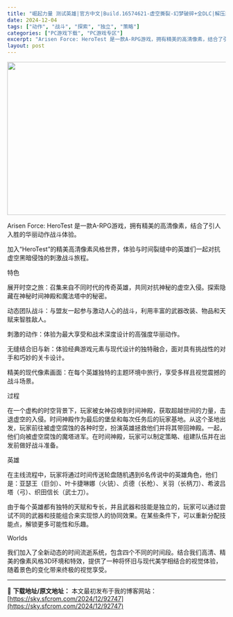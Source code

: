 ```yaml
---
title: "崛起力量 测试英雄|官方中文|Build.16574621-虚空撕裂-幻梦破碎+全DLC|解压即撸|"
date: 2024-12-04
tags: ["动作", "战斗", "探索", "独立", "策略"]
categories: ["PC游戏下载", "PC游戏专区"]
excerpt: "Arisen Force: HeroTest 是一款A-RPG游戏，拥有精美的高清像素，结合了引人入胜的华丽动作战斗体验。 加入“HeroTest”的精美高清像素风格世界，体验与时间裂缝中的英雄们一起对抗虚空黑暗侵蚀的刺激战斗旅程。 特色 展开时空之旅：召集来自不同时代的传奇英雄，共同对抗神秘的虚空&hellip;"
layout: post
---
```


<img class="aligncenter size-full wp-image-92732" src="https://sky.sfcrom.com/wp-content/uploads/2024/12/2024120408055793.webp" alt="" width="616" height="353" />

Arisen Force: HeroTest 是一款A-RPG游戏，拥有精美的高清像素，结合了引人入胜的华丽动作战斗体验。

加入“HeroTest”的精美高清像素风格世界，体验与时间裂缝中的英雄们一起对抗虚空黑暗侵蚀的刺激战斗旅程。

特色

展开时空之旅：召集来自不同时代的传奇英雄，共同对抗神秘的虚空入侵。探索隐藏在神秘时间神殿和魔法塔中的秘密。

动态团队战斗：与盟友一起参与激动人心的战斗，利用丰富的武器改装、物品和天赋来智胜敌人。

刺激的动作：体验为最大享受和战术深度设计的高强度华丽动作。

无缝结合旧与新：体验经典游戏元素与现代设计的独特融合，面对具有挑战性的对手和巧妙的关卡设计。

精美的现代像素画面：在每个英雄独特的主题环境中旅行，享受多样且视觉震撼的战斗场景。

过程

在一个虚构的时空背景下，玩家被女神召唤到时间神殿，获取超越世间的力量，击退虚空的入侵。时间神殿作为最后的堡垒和每次任务后的玩家基地。从这个圣地出发，玩家前往被虚空腐蚀的各种时空，扮演英雄拯救他们并将其带回神殿。一起，他们向被虚空腐蚀的魔塔进军。在时间神殿，玩家可以制定策略、组建队伍并在出发前做好战斗准备。

英雄

在主线流程中，玩家将通过时间传送轮盘随机遇到6名传说中的英雄角色，他们是：亚瑟王（巨剑）、叶卡捷琳娜（火铳）、贞德（长枪）、关羽（长柄刀）、希波吕塔（弓）、织田信长（武士刀）。

由于每个英雄都有独特的天赋和专长，并且武器和技能是独立的，玩家可以通过尝试不同的武器和技能组合来实现惊人的协同效果。在某些条件下，可以重新分配技能点，解锁更多可能性和乐趣。

Worlds

我们加入了全新动态的时间流逝系统，包含四个不同的时间段。结合我们高清、精美的像素风格3D环境和特效，提供了一种将怀旧与现代美学相结合的视觉体验，随着景色的变化带来终极的视觉享受。

---
📖 **下载地址/原文地址：** 本文最初发布于我的博客网站：[https://sky.sfcrom.com/2024/12/92747](https://sky.sfcrom.com/2024/12/92747)

